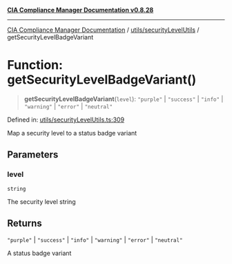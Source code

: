 [**CIA Compliance Manager Documentation v0.8.28**](../../../README.md)

***

[CIA Compliance Manager Documentation](../../../modules.md) / [utils/securityLevelUtils](../README.md) / getSecurityLevelBadgeVariant

# Function: getSecurityLevelBadgeVariant()

> **getSecurityLevelBadgeVariant**(`level`): `"purple"` \| `"success"` \| `"info"` \| `"warning"` \| `"error"` \| `"neutral"`

Defined in: [utils/securityLevelUtils.ts:309](https://github.com/Hack23/cia-compliance-manager/blob/7619f76b35999bc4eb3f6ff6c1e77c13be78f250/src/utils/securityLevelUtils.ts#L309)

Map a security level to a status badge variant

## Parameters

### level

`string`

The security level string

## Returns

`"purple"` \| `"success"` \| `"info"` \| `"warning"` \| `"error"` \| `"neutral"`

A status badge variant
